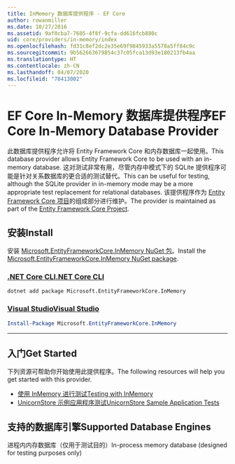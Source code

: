 ```yaml
---
title: InMemory 数据库提供程序 - EF Core
author: rowanmiller
ms.date: 10/27/2016
ms.assetid: 9af0cba7-7605-4f8f-9cfa-dd616fcb880c
uid: core/providers/in-memory/index
ms.openlocfilehash: fd31c8ef2dc2e35e69f9845933a5578a5ff84c9c
ms.sourcegitcommit: 9b562663679854c37c05fca13d93e180213fb4aa
ms.translationtype: HT
ms.contentlocale: zh-CN
ms.lasthandoff: 04/07/2020
ms.locfileid: "78413002"
---
```

# <a name="ef-core-in-memory-database-provider"></a><span data-ttu-id="4bb40-102">EF Core In-Memory 数据库提供程序</span><span class="sxs-lookup"><span data-stu-id="4bb40-102">EF Core In-Memory Database Provider</span></span>

<span data-ttu-id="4bb40-103">此数据库提供程序允许将 Entity Framework Core 和内存数据库一起使用。</span><span class="sxs-lookup"><span data-stu-id="4bb40-103">This database provider allows Entity Framework Core to be used with an in-memory database.</span></span> <span data-ttu-id="4bb40-104">这对测试非常有用，尽管内存中模式下的 SQLite 提供程序可能是针对关系数据库的更合适的测试替代。</span><span class="sxs-lookup"><span data-stu-id="4bb40-104">This can be useful for testing, although the SQLite provider in in-memory mode may be a more appropriate test replacement for relational databases.</span></span> <span data-ttu-id="4bb40-105">该提供程序作为 [Entity Framework Core 项目](https://github.com/aspnet/EntityFrameworkCore)的组成部分进行维护。</span><span class="sxs-lookup"><span data-stu-id="4bb40-105">The provider is maintained as part of the [Entity Framework Core Project](https://github.com/aspnet/EntityFrameworkCore).</span></span>

## <a name="install"></a><span data-ttu-id="4bb40-106">安装</span><span class="sxs-lookup"><span data-stu-id="4bb40-106">Install</span></span>

<span data-ttu-id="4bb40-107">安装 [Microsoft.EntityFrameworkCore.InMemory NuGet 包](https://www.nuget.org/packages/Microsoft.EntityFrameworkCore.InMemory/)。</span><span class="sxs-lookup"><span data-stu-id="4bb40-107">Install the [Microsoft.EntityFrameworkCore.InMemory NuGet package](https://www.nuget.org/packages/Microsoft.EntityFrameworkCore.InMemory/).</span></span>

### <a name="net-core-cli"></a>[<span data-ttu-id="4bb40-108">.NET Core CLI</span><span class="sxs-lookup"><span data-stu-id="4bb40-108">.NET Core CLI</span></span>](#tab/dotnet-core-cli)

```dotnetcli
dotnet add package Microsoft.EntityFrameworkCore.InMemory
```

### <a name="visual-studio"></a>[<span data-ttu-id="4bb40-109">Visual Studio</span><span class="sxs-lookup"><span data-stu-id="4bb40-109">Visual Studio</span></span>](#tab/vs)

``` powershell
Install-Package Microsoft.EntityFrameworkCore.InMemory
```

***

## <a name="get-started"></a><span data-ttu-id="4bb40-110">入门</span><span class="sxs-lookup"><span data-stu-id="4bb40-110">Get Started</span></span>

<span data-ttu-id="4bb40-111">下列资源可帮助你开始使用此提供程序。</span><span class="sxs-lookup"><span data-stu-id="4bb40-111">The following resources will help you get started with this provider.</span></span>

* [<span data-ttu-id="4bb40-112">使用 InMemory 进行测试</span><span class="sxs-lookup"><span data-stu-id="4bb40-112">Testing with InMemory</span></span>](../../miscellaneous/testing/in-memory.md)
* [<span data-ttu-id="4bb40-113">UnicornStore 示例应用程序测试</span><span class="sxs-lookup"><span data-stu-id="4bb40-113">UnicornStore Sample Application Tests</span></span>](https://github.com/rowanmiller/UnicornStore/blob/master/UnicornStore/src/UnicornStore.Tests/Controllers/ShippingControllerTests.cs)

## <a name="supported-database-engines"></a><span data-ttu-id="4bb40-114">支持的数据库引擎</span><span class="sxs-lookup"><span data-stu-id="4bb40-114">Supported Database Engines</span></span>

<span data-ttu-id="4bb40-115">进程内内存数据库（仅用于测试目的）</span><span class="sxs-lookup"><span data-stu-id="4bb40-115">In-process memory database (designed for testing purposes only)</span></span>

